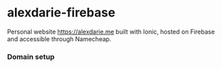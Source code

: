 # alexdarie-firebase
Personal website https://alexdarie.me built with Ionic, hosted on Firebase and accessible through Namecheap.

### Domain setup

